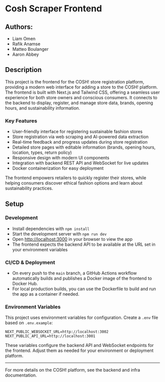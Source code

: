 # Cosh Scraper Frontend

## Authors:

- Liam Omen
- Rafik Anamse
- Matteo Boulanger
- Aaron Abbey

## Description

This project is the frontend for the COSH! store registration platform, providing a modern web interface for adding a store to the COSH! platform. The frontend is built with Next.js and Tailwind CSS, offering a seamless user experience for both store owners and conscious consumers. It connects to the backend to display, register, and manage store data, brands, opening hours, and sustainability information.

### Key Features

- User-friendly interface for registering sustainable fashion stores
- Store registration via web scraping and AI-powered data extraction
- Real-time feedback and progress updates during store registration
- Detailed store pages with editable information (brands, opening hours, location, types, return policy)
- Responsive design with modern UI components
- Integration with backend REST API and WebSocket for live updates
- Docker containerization for easy deployment

The frontend empowers retailers to quickly register their stores, while helping consumers discover ethical fashion options and learn about sustainability practices.

## Setup

### Development

- Install dependencies with `npm install`
- Start the development server with `npm run dev`
- Open [http://localhost:3000](http://localhost:3000) in your browser to view the app
- The frontend expects the backend API to be available at the URL set in your environment variables

### CI/CD & Deployment

- On every push to the `main` branch, a GitHub Actions workflow automatically builds and publishes a Docker image of the frontend to Docker Hub.
- For local production builds, you can use the Dockerfile to build and run the app as a container if needed.

### Environment Variables

This project uses environment variables for configuration. Create a `.env` file based on `.env.example`:

```
NEXT_PUBLIC_WEBSOCKET_URL=http://localhost:3002
NEXT_PUBLIC_API_URL=http://localhost:3001
```

These variables configure the backend API and WebSocket endpoints for the frontend. Adjust them as needed for your environment or deployment platform.

---

For more details on the COSH! platform, see the backend and infra documentation.
